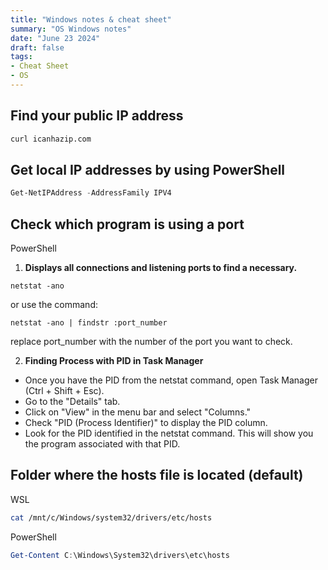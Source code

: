 ```yaml
---
title: "Windows notes & cheat sheet"
summary: "OS Windows notes"
date: "June 23 2024"
draft: false
tags:
- Cheat Sheet
- OS 
---
```


## Find your public IP address

```bash
curl icanhazip.com
```

## Get local IP addresses by using PowerShell
```PowerShell
Get-NetIPAddress -AddressFamily IPV4
```

## Сheck which program is using a port

PowerShell

1. **Displays all connections and listening ports to find a necessary.**
```
netstat -ano
```

or use the command:
```
netstat -ano | findstr :port_number
```
replace port_number with the number of the port you want to check.

2.  **Finding Process with PID in Task Manager**
* Once you have the PID from the netstat command, open Task Manager (Ctrl + Shift + Esc).
* Go to the "Details" tab.
* Click on "View" in the menu bar and select "Columns."
* Check "PID (Process Identifier)" to display the PID column.
* Look for the PID identified in the netstat command. This will show you the program associated with that PID.

## Folder where the hosts file is located (default)

WSL

```bash
cat /mnt/c/Windows/system32/drivers/etc/hosts
```
PowerShell
```PowerShell
Get-Content C:\Windows\System32\drivers\etc\hosts
```